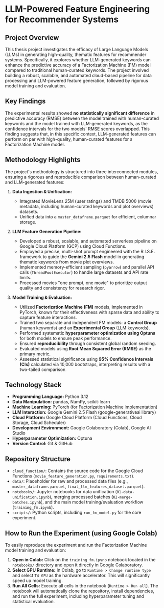 # LLM-Powered Feature Engineering for Recommender Systems

## Project Overview

This thesis project investigates the efficacy of Large Language Models (LLMs) in generating high-quality, thematic features for recommender systems. Specifically, it explores whether LLM-generated keywords can enhance the predictive accuracy of a Factorization Machine (FM) model compared to traditional human-curated keywords. The project involved building a robust, scalable, and automated cloud-based pipeline for data processing and LLM-powered feature generation, followed by rigorous model training and evaluation.


## Key Findings

The experimental results showed **no statistically significant difference** in predictive accuracy (RMSE) between the model trained with human-curated keywords and the model trained with LLM-generated keywords, as the confidence intervals for the two models' RMSE scores overlapped. This finding suggests that, in this specific context, LLM-generated features can perform on par with high-quality, human-curated features for a Factorization Machine model.

## Methodology Highlights

The project's methodology is structured into three interconnected modules, ensuring a rigorous and reproducible comparison between human-curated and LLM-generated features:

1.  **Data Ingestion & Unification:**
    *   Integrated MovieLens 25M (user ratings) and TMDB 5000 (movie metadata, including human-curated keywords and plot overviews) datasets.
    *   Unified data into a `master_dataframe.parquet` for efficient, columnar storage.

2.  **LLM Feature Generation Pipeline:**
    *   Developed a robust, scalable, and automated serverless pipeline on Google Cloud Platform (GCP) using Cloud Functions.
    *   Employed a precise, multi-shot prompt engineered with the R.I.S.E. framework to guide the **Gemini 2.5 Flash** model in generating thematic keywords from movie plot overviews.
    *   Implemented memory-efficient sampling (`pyarrow`) and parallel API calls (`ThreadPoolExecutor`) to handle large datasets and API rate limits.
    *   Processed movies "one prompt, one movie" to prioritize output quality and consistency for research rigor.

3.  **Model Training & Evaluation:**
    *   Utilized **Factorization Machine (FM)** models, implemented in PyTorch, known for their effectiveness with sparse data and ability to capture feature interactions.
    *   Trained two separate and independent FM models: a **Control Group** (human keywords) and an **Experimental Group** (LLM keywords).
    *   Performed systematic **hyperparameter optimization using Optuna** for both models to ensure peak performance.
    *   Ensured **reproducibility** through consistent global random seeding.
    *   Evaluated models using **Root Mean Squared Error (RMSE)** as the primary metric.
    *   Assessed statistical significance using **95% Confidence Intervals (CIs)** calculated via 10,000 bootstraps, interpreting results with a two-tailed comparison.

## Technology Stack

*   **Programming Language:** Python 3.12
*   **Data Manipulation:** pandas, NumPy, scikit-learn
*   **Machine Learning:** PyTorch (for Factorization Machine implementation)
*   **LLM Interaction:** Google Gemini 2.5 Flash (google-generativeai library)
*   **Cloud Platform:** Google Cloud Platform (Cloud Functions, Cloud Storage, Cloud Scheduler)
*   **Development Environment:** Google Colaboratory (Colab), Google AI Studio
*   **Hyperparameter Optimization:** Optuna
*   **Version Control:** Git & GitHub

## Repository Structure

*   `cloud_function/`: Contains the source code for the Google Cloud Functions (`movie_feature_generation.py`, `requirements.txt`).
*   `data/`: Placeholder for raw and processed data files (e.g., `master_dataframe.parquet`, `final_llm_features_dataset.parquet`).
*   `notebooks/`: Jupyter notebooks for data unification (`01-data-unification.ipynb`), merging processed batches (`02-merge-batches.ipynb`), and the main model training/evaluation workflow (`training_fm.ipynb`).
*   `scripts/`: Python scripts, including `run_fm_model.py` for the core experiment.

## How to Run the Experiment (using Google Colab)

To easily reproduce the experiment and run the Factorization Machine model training and evaluation:

1.  **Open in Colab:** Click on the `training_fm.ipynb` notebook located in the `notebooks/` directory and open it directly in Google Colaboratory.
2.  **Select GPU Runtime:** In Colab, go to `Runtime > Change runtime type` and select `T4 GPU` as the hardware accelerator. This will significantly speed up model training.
3.  **Run All Cells:** Execute all cells in the notebook (`Runtime > Run all`). The notebook will automatically clone the repository, install dependencies, and run the full experiment, including hyperparameter tuning and statistical evaluation.

